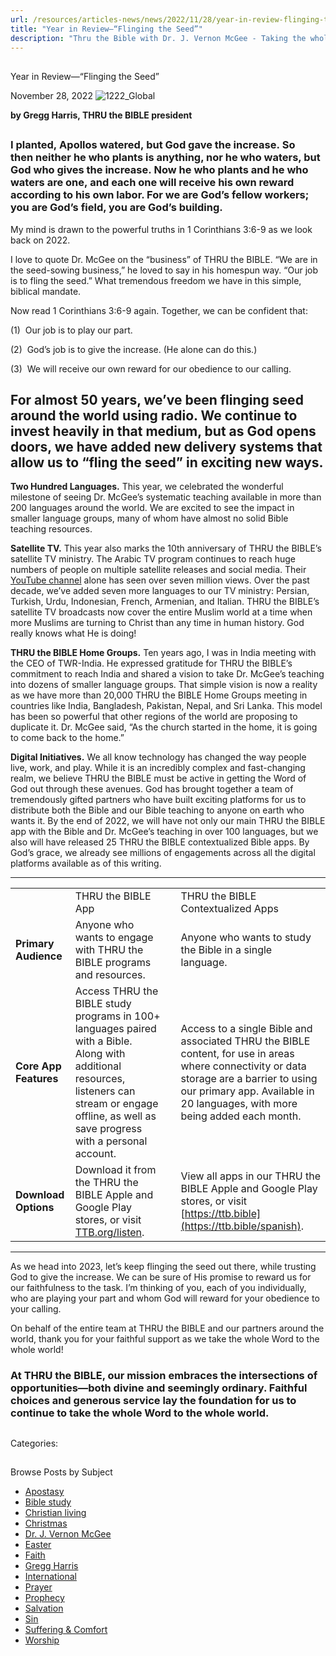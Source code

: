 ```yaml
---
url: /resources/articles-news/news/2022/11/28/year-in-review-flinging-the-seed
title: "Year in Review—“Flinging the Seed”"
description: "Thru the Bible with Dr. J. Vernon McGee - Taking the whole Word to the whole world"
---
```







## 
 Year in Review—“Flinging the Seed”


November 28, 2022
![](https://www.ttb.org/images/default-source/features-and-news/1222_global9788229c-1020-49c3-a986-a709738fec10.jpg?sfvrsn=d2a61816_1 "1222_Global")




**by Gregg Harris, THRU the BIBLE president**

## 

### I planted, Apollos watered, but God gave the increase. So then neither he who plants is anything, nor he who waters, but God who gives the increase. Now he who plants and he who waters are one, and each one will receive his own reward according to his own labor. For we are God’s fellow workers; you are God’s field, you are God’s building.

My mind is drawn to the powerful truths in 1 Corinthians 3:6-9 as we look back on 2022. 

I love to quote Dr. McGee on the “business” of THRU the BIBLE. “We are in the seed-sowing business,” he loved to say in his homespun way. “Our job is to fling the seed.” What tremendous freedom we have in this simple, biblical mandate. 

Now read 1 Corinthians 3:6-9 again. Together, we can be confident that: 

(1)  Our job is to play our part.

(2)  God’s job is to give the increase. (He alone can do this.)

(3)  We will receive our own reward for our obedience to our calling.

## For almost 50 years, we’ve been flinging seed around the world using radio. We continue to invest heavily in that medium, but as God opens doors, we have added new delivery systems that allow us to “fling the seed” in exciting new ways.

**Two Hundred Languages.** This year, we celebrated the wonderful milestone of seeing Dr. McGee’s systematic teaching available in more than 200 languages around the world. We are excited to see the impact in smaller language groups, many of whom have almost no solid Bible teaching resources. 

**Satellite TV.** This year also marks the 10th anniversary of THRU the BIBLE’s satellite TV ministry. The Arabic TV program continues to reach huge numbers of people on multiple satellite releases and social media. Their [YouTube channel](https://www.youtube.com/user/KolElKetab) alone has seen over seven million views. Over the past decade, we’ve added seven more languages to our TV ministry: Persian, Turkish, Urdu, Indonesian, French, Armenian, and Italian. THRU the BIBLE’s satellite TV broadcasts now cover the entire Muslim world at a time when more Muslims are turning to Christ than any time in human history. God really knows what He is doing!

**THRU the BIBLE Home Groups.** Ten years ago, I was in India meeting with the CEO of TWR-India. He expressed gratitude for THRU the BIBLE’s commitment to reach India and shared a vision to take Dr. McGee’s teaching into dozens of smaller language groups. That simple vision is now a reality as we have more than 20,000 THRU the BIBLE Home Groups meeting in countries like India, Bangladesh, Pakistan, Nepal, and Sri Lanka. This model has been so powerful that other regions of the world are proposing to duplicate it. Dr. McGee said, “As the church started in the home, it is going to come back to the home.” 

**Digital Initiatives.** We all know technology has changed the way people live, work, and play. While it is an incredibly complex and fast-changing realm, we believe THRU the BIBLE must be active in getting the Word of God out through these avenues. God has brought together a team of tremendously gifted partners who have built exciting platforms for us to distribute both the Bible and our Bible teaching to anyone on earth who wants it. By the end of 2022, we will have not only our main THRU the BIBLE app with the Bible and Dr. McGee’s teaching in over 100 languages, but we also will have released 25 THRU the BIBLE contextualized Bible apps. By God’s grace, we already see millions of engagements across all the digital platforms available as of this writing.



---

|  |  |  |  |
| --- | --- | --- | --- |
|  | THRU the BIBLE App |  | THRU the BIBLE Contextualized Apps |
| **Primary Audience** | Anyone who wants to engage with THRU the BIBLE programs and resources. |  | Anyone who wants to study the Bible in a single language.  |
| **Core App Features** | Access THRU the BIBLE study programs in 100+ languages paired with a Bible. Along with additional resources, listeners can stream or engage offline, as well as save progress with a personal account. |  | Access to a single Bible and associated THRU the BIBLE content, for use in areas where connectivity or data storage are a barrier to using our primary app. Available in 20 languages, with more being added each month.  |
| **Download Options** | Download it from the THRU the BIBLE Apple and Google Play stores, or visit [TTB.org/listen](/programs/broadcasts-podcasts). |  | View all apps in our THRU the BIBLE Apple and Google Play stores, or visit [https://ttb.bible](https://ttb.bible/spanish). |


---

As we head into 2023, let’s keep flinging the seed out there, while trusting God to give the increase. We can be sure of His promise to reward us for our faithfulness to the task. I’m thinking of you, each of you individually, who are playing your part and whom God will reward for your obedience to your calling.

On behalf of the entire team at THRU the BIBLE and our partners around the world, thank you for your faithful support as we take the whole Word to the whole world!

### At THRU the BIBLE, our mission embraces the intersections of opportunities—both divine and seemingly ordinary. Faithful choices and generous service lay the foundation for us to continue to take the whole Word to the whole world.

## 



Categories: 









## 
 Browse Posts by Subject


* [Apostasy](/resources/articles-news/-in-tags/tags/Apostasy)
* [Bible study](/resources/articles-news/-in-tags/tags/Bible-study)
* [Christian living](/resources/articles-news/-in-tags/tags/Christian-living)
* [Christmas](/resources/articles-news/-in-tags/tags/Christmas)
* [Dr. J. Vernon McGee](/resources/articles-news/-in-tags/tags/Dr-J-Vernon-McGee)
* [Easter](/resources/articles-news/-in-tags/tags/easter)
* [Faith](/resources/articles-news/-in-tags/tags/Faith)
* [Gregg Harris](/resources/articles-news/-in-tags/tags/Gregg-Harris)
* [International](/resources/articles-news/-in-tags/tags/International)
* [Prayer](/resources/articles-news/-in-tags/tags/prayer)
* [Prophecy](/resources/articles-news/-in-tags/tags/Prophecy)
* [Salvation](/resources/articles-news/-in-tags/tags/Salvation)
* [Sin](/resources/articles-news/-in-tags/tags/sin)
* [Suffering & Comfort](/resources/articles-news/-in-tags/tags/Suffering-Comfort)
* [Worship](/resources/articles-news/-in-tags/tags/worship)






